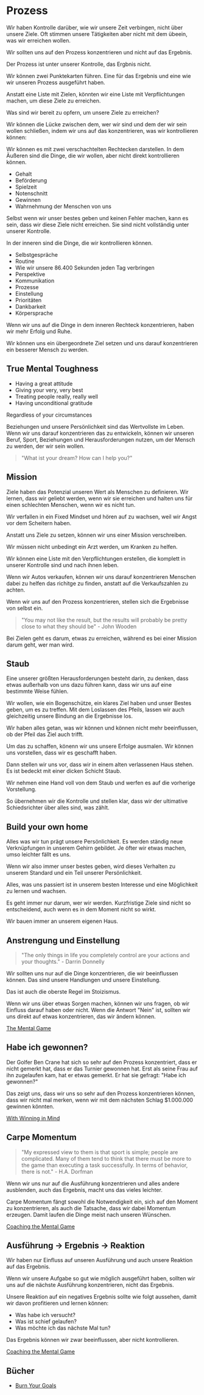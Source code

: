 # Prozess

Wir haben Kontrolle darüber, wie wir unsere Zeit verbingen, nicht über unsere Ziele. Oft stimmen unsere Tätigkeiten aber nicht mit dem übeein, was wir erreichen wollen.

Wir sollten uns auf den Prozess konzentrieren und nicht auf das Ergebnis.

Der Prozess ist unter unserer Kontrolle, das Ergbnis nicht.

Wir können zwei Punktekarten führen. Eine für das Ergebnis und eine wie wir unseren Prozess ausgeführt haben.

Anstatt eine Liste mit Zielen, könnten wir eine Liste mit Verpflichtungen machen, um diese Ziele zu erreichen.

Was sind wir bereit zu opfern, um unsere Ziele zu erreichen?

Wir können die Lücke zwischen dem, wer wir sind und dem der wir sein wollen schließen, indem wir uns auf das konzentrieren, was wir kontrollieren können:

Wir können es mit zwei verschachtelten Rechtecken darstellen. In dem Äußeren sind die Dinge, die wir wollen, aber nicht direkt kontrollieren können.

- Gehalt
- Beförderung
- Spielzeit
- Notenschnitt
- Gewinnen
- Wahrnehmung der Menschen von uns

Selbst wenn wir unser bestes geben und keinen Fehler machen, kann es sein, dass wir diese Ziele nicht erreichen. Sie sind nicht vollständig unter unserer Kontrolle.

In der inneren sind die Dinge, die wir kontrollieren können.

- Selbstgespräche
- Routine
- Wie wir unsere 86.400 Sekunden jeden Tag verbringen
- Perspektive
- Kommunikation
- Prozesse
- Einstellung
- Prioritäten
- Dankbarkeit
- Körpersprache

Wenn wir uns auf die Dinge in dem inneren Rechteck konzentrieren, haben wir mehr Erfolg und Ruhe.

Wir können uns ein übergeordnete Ziel setzen und uns darauf konzentrieren ein besserer Mensch zu werden.

## True Mental Toughness

- Having a great attitude
- Giving your very, very best
- Treating people really, really well
- Having unconditional gratitude 

Regardless of your circumstances

Beziehungen und unsere Persönlichkeit sind das Wertvollste im Leben. Wenn wir uns darauf konzentrieren das zu entwickeln, können wir unseren Beruf, Sport, Beziehungen und Herausforderungen nutzen, um der Mensch zu werden, der wir sein wollen.

> "What ist your dream? How can I help you?"

## Mission

Ziele haben das Potenzial unseren Wert als Menschen zu definieren. Wir lernen, dass wir geliebt werden, wenn wir sie erreichen und halten uns für einen schlechten Menschen, wenn wir es nicht tun.

Wir verfallen in ein Fixed Mindset und hören auf zu wachsen, weil wir Angst vor dem Scheitern haben.

Anstatt uns Ziele zu setzen, können wir uns einer Mission verschreiben.

Wir müssen nicht unbedingt ein Arzt werden, um Kranken zu helfen.

Wir können eine Liste mit den Verpflichtungen erstellen, die komplett in unserer Kontrolle sind und nach ihnen leben.

Wenn wir Autos verkaufen, können wir uns darauf konzentrieren Menschen dabei zu helfen das richitge zu finden, anstatt auf die Verkaufszahlen zu achten.

Wenn wir uns auf den Prozess konzentrieren, stellen sich die Ergebnisse von selbst ein.

> "You may not like the result, but the results will probably be pretty close to what they should be" - John Wooden

Bei Zielen geht es darum, etwas zu erreichen, während es bei einer Mission darum geht, wer man wird.

## Staub

Eine unserer größten Herausforderungen besteht darin, zu denken, dass etwas außerhalb von uns dazu führen kann, dass wir uns auf eine bestimmte Weise fühlen.

Wir wollen, wie ein Bogenschütze, ein klares Ziel haben und unser Bestes geben, um es zu treffen. Mit dem Loslassen des Pfeils, lassen wir auch gleichzeitig unsere Bindung an die Ergebnisse los.

Wir haben alles getan, was wir können und können nicht mehr beeinflussen, ob der Pfeil das Ziel auch trifft.

Um das zu schaffen, könenn wir uns unsere Erfolge ausmalen. Wir können uns vorstellen, dass wir es geschafft haben. 

Dann stellen wir uns vor, dass wir in einem alten verlassenen Haus stehen. Es ist bedeckt mit einer dicken Schicht Staub.

Wir nehmen eine Hand voll von dem Staub und werfen es auf die vorherige Vorstellung.

So übernehmen wir die Kontrolle und stellen klar, dass wir der ultimative Schiedsrichter über alles sind, was zählt.

## Build your own home

Alles was wir tun prägt unsere Persönlichkeit. Es werden ständig neue Verknüpfungen in unserem Gehirn gebildet. Je öfter wir etwas machen, umso leichter fällt es uns.

Wenn wir also immer unser bestes geben, wird dieses Verhalten zu unserem Standard und ein Teil unserer Persönlichkeit.

Alles, was uns passiert ist in unserem besten Interesse und eine Möglichkeit zu lernen und wachsen.

Es geht immer nur darum, wer wir werden. Kurzfristige Ziele sind nicht so entscheidend, auch wenn es in dem Moment nicht so wirkt.

Wir bauen immer an unserem eigenen Haus.

## Anstrengung und Einstellung

> "The only things in life you completely control are your actions and your thoughts." - Darrin Donnelly

Wir sollten uns nur auf die Dinge konzentrieren, die wir beeinflussen können. Das sind unsere Handlungen und unsere Einstellung.

Das ist auch die oberste Regel im Stoizismus. 

Wenn wir uns über etwas Sorgen machen, können wir uns fragen, ob wir Einfluss darauf haben oder nicht. Wenn die Antwort "Nein" ist, sollten wir uns direkt auf etwas konzentrieren, das wir ändern können.

[The Mental Game](https://www.goodreads.com/book/show/123243795-the-mental-game)

## Habe ich gewonnen?

Der Golfer Ben Crane hat sich so sehr auf den Prozess konzentriert, dass er nicht gemerkt hat, dass er das Turnier gewonnen hat. Erst als seine Frau auf ihn zugelaufen kam, hat er etwas gemerkt. Er hat sie gefragt: "Habe ich gewonnen?"

Das zeigt uns, dass wir uns so sehr auf den Prozess konzentrieren können, dass wir nicht mal merken, wenn wir mit dem nächsten Schlag $1.000.000 gewinnen könnten.

[With Winning in Mind](https://www.goodreads.com/book/show/208926.With_Winning_in_Mind)

## Carpe Momentum

> "My expressed view to them is that sport is simple; people are complicated. Many of them tend to think that there must be more to the game than executing a task successfully. In terms of behavior, there is not." - H.A. Dorfman

Wenn wir uns nur auf die Ausführung konzentrieren und alles andere ausblenden, auch das Ergebnis, macht uns das vieles leichter.

Carpe Momentum fängt sowohl die Notwendigkeit ein, sich auf den Moment zu konzentrieren, als auch die Tatsache, dass wir dabei Momentum erzeugen. Damit laufen die Dinge meist nach unseren Wünschen.

[Coaching the Mental Game](https://www.goodreads.com/book/show/783131.Coaching_the_Mental_Game)

## Ausführung -> Ergebnis -> Reaktion

Wir haben nur Einfluss auf unseren Ausführung und auch unsere Reaktion auf das Ergebnis.

Wenn wir unsere Aufgabe so gut wie möglich ausgeführt haben, sollten wir uns auf die nächste Ausführung konzentrieren, nicht das Ergebnis.

Unsere Reaktion auf ein negatives Ergebnis sollte wie folgt aussehen, damit wir davon profitieren und lernen können:

- Was habe ich versucht?
- Was ist schief gelaufen?
- Was möchte ich das nächste Mal tun?

Das Ergebnis können wir zwar beeinflussen, aber nicht kontrollieren.

[Coaching the Mental Game](https://www.goodreads.com/book/show/783131.Coaching_the_Mental_Game)

## Bücher

- [Burn Your Goals](https://www.goodreads.com/book/show/22388989-burn-your-goals)